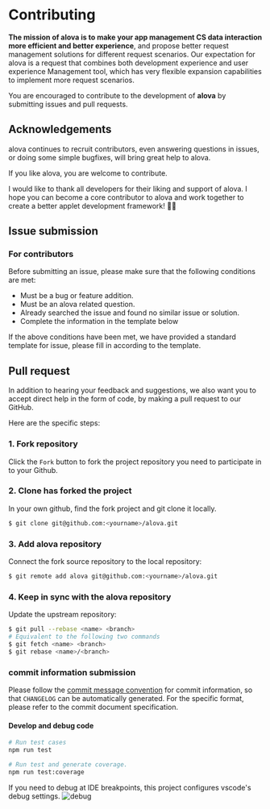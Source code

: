 # Contributing

**The mission of alova is to make your app management CS data interaction more efficient and better experience**, and propose better request management solutions for different request scenarios. Our expectation for alova is a request that combines both development experience and user experience Management tool, which has very flexible expansion capabilities to implement more request scenarios.

You are encouraged to contribute to the development of **alova** by submitting issues and pull requests.

## Acknowledgements

alova continues to recruit contributors, even answering questions in issues, or doing some simple bugfixes, will bring great help to alova.

If you like alova, you are welcome to contribute.

I would like to thank all developers for their liking and support of alova. I hope you can become a core contributor to alova and work together to create a better applet development framework! 🍾🎉

## Issue submission

### For contributors

Before submitting an issue, please make sure that the following conditions are met:

- Must be a bug or feature addition.
- Must be an alova related question.
- Already searched the issue and found no similar issue or solution.
- Complete the information in the template below

If the above conditions have been met, we have provided a standard template for issue, please fill in according to the template.

## Pull request

In addition to hearing your feedback and suggestions, we also want you to accept direct help in the form of code, by making a pull request to our GitHub.

Here are the specific steps:

### 1. Fork repository

Click the `Fork` button to fork the project repository you need to participate in to your Github.

### 2. Clone has forked the project

In your own github, find the fork project and git clone it locally.

```bash
$ git clone git@github.com:<yourname>/alova.git
```

### 3. Add alova repository

Connect the fork source repository to the local repository:

```bash
$ git remote add alova git@github.com:<yourname>/alova.git
```

### 4. Keep in sync with the alova repository

Update the upstream repository:

```bash
$ git pull --rebase <name> <branch>
# Equivalent to the following two commands
$ git fetch <name> <branch>
$ git rebase <name>/<branch>
```

### commit information submission

Please follow the [commit message convention](./CONTRIBUTING_COMMIT.md) for commit information, so that `CHANGELOG` can be automatically generated. For the specific format, please refer to the commit document specification.

#### Develop and debug code

```bash
# Run test cases
npm run test

# Run test and generate coverage.
npm run test:coverage
```

If you need to debug at IDE breakpoints, this project configures vscode's debug settings.
![debug](https://user-images.githubusercontent.com/29848971/202136129-6a3befd0-87ac-4572-b9a4-9289cd4c4830.png)
